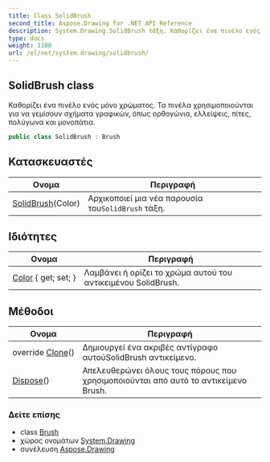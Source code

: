 ```yaml
---
title: Class SolidBrush
second_title: Aspose.Drawing for .NET API Reference
description: System.Drawing.SolidBrush τάξη. Καθορίζει ένα πινέλο ενός μόνο χρώματος. Τα πινέλα χρησιμοποιούνται για να γεμίσουν σχήματα γραφικών όπως ορθογώνια ελλείψεις πίτες πολύγωνα και μονοπάτια.
type: docs
weight: 1100
url: /el/net/system.drawing/solidbrush/
---
```

## SolidBrush class

Καθορίζει ένα πινέλο ενός μόνο χρώματος. Τα πινέλα χρησιμοποιούνται για να γεμίσουν σχήματα γραφικών, όπως ορθογώνια, ελλείψεις, πίτες, πολύγωνα και μονοπάτια.

```csharp
public class SolidBrush : Brush
```

## Κατασκευαστές

| Ονομα | Περιγραφή |
| --- | --- |
| [SolidBrush](solidbrush/)(Color) | Αρχικοποιεί μια νέα παρουσία του`SolidBrush` τάξη. |

## Ιδιότητες

| Ονομα | Περιγραφή |
| --- | --- |
| [Color](../../system.drawing/solidbrush/color/) { get; set; } | Λαμβάνει ή ορίζει το χρώμα αυτού του αντικειμένου SolidBrush. |

## Μέθοδοι

| Ονομα | Περιγραφή |
| --- | --- |
| override [Clone](../../system.drawing/solidbrush/clone/)() | Δημιουργεί ένα ακριβές αντίγραφο αυτούSolidBrush αντικείμενο. |
| [Dispose](../../system.drawing/brush/dispose/)() | Απελευθερώνει όλους τους πόρους που χρησιμοποιούνται από αυτό το αντικείμενο Brush. |

### Δείτε επίσης

* class [Brush](../brush/)
* χώρος ονομάτων [System.Drawing](../../system.drawing/)
* συνέλευση [Aspose.Drawing](../../)


